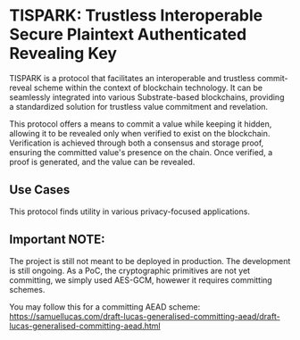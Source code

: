 # TISPARK: Trustless Interoperable Secure Plaintext Authenticated Revealing Key

TISPARK is a protocol that facilitates an interoperable and trustless commit-reveal scheme within the context of blockchain technology. It can be seamlessly integrated into various Substrate-based blockchains, providing a standardized solution for trustless value commitment and revelation.

This protocol offers a means to commit a value while keeping it hidden, allowing it to be revealed only when verified to exist on the blockchain. Verification is achieved through both a consensus and storage proof, ensuring the committed value's presence on the chain. Once verified, a proof is generated, and the value can be revealed.

## Use Cases
This protocol finds utility in various privacy-focused applications.

## Important NOTE:

The project is still not meant to be deployed in production. The development is still ongoing.
As a PoC, the cryptographic primitives are not yet committing, we simply used AES-GCM, howewer it requires committing schemes. 

You may follow this for a committing AEAD scheme:
https://samuellucas.com/draft-lucas-generalised-committing-aead/draft-lucas-generalised-committing-aead.html
